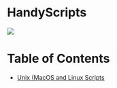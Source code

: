 # HandyScripts
![](https://www.askideas.com/media/49/Baby-Mr-Bean-On-Hand-Funny-Image.jpg)


# Table of Contents

- [Unix (MacOS and Linux Scripts](https://github.com/austinsonger/HandyScripts/tree/master/Linux.Bash.MacOS)
